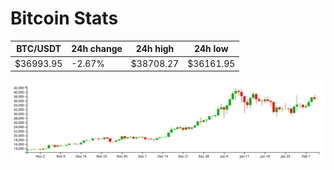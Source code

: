 # Bitcoin Stats

BTC/USDT|24h change|24h high|24h low|
|---|---|---|---|
|$36993.95|-2.67%|$38708.27|$36161.95|

<img src="./chart.svg">
